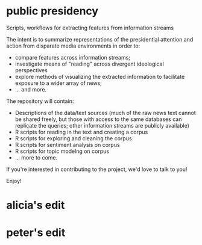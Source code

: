 # public presidency
Scripts, workflows for extracting features from information streams

The intent is to summarize representations of the presidential attention and action from disparate media environments in order to:
* compare features across information streams;
* investigate means of "reading" across divergent ideological perspectives
* explore methods of visualizing the extracted information to facilitate exposure to a wider array of news;
* ... and more.

The repository will contain:
* Descriptions of the data/text sources (much of the raw news text cannot be shared freely, but those with access to the same databases can replicate the queries; other information streams are publicly available)
* R scripts for reading in the text and creating a corpus
* R scripts for exploring and cleaning the corpus
* R scripts for sentiment analysis on corpus
* R scripts for topic modelng on corpus
* ... more to come.

If you're interested in contributing to the project, we'd love to talk to you!

Enjoy!

# alicia's edit

# peter's edit
